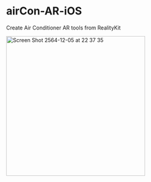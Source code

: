 # airCon-AR-iOS
Create Air Conditioner AR tools from RealityKit 

<img width="372" alt="Screen Shot 2564-12-05 at 22 37 35" src="https://user-images.githubusercontent.com/57714919/144753210-a3bcd63f-5870-4c92-b05a-886b30b37d5d.png">

